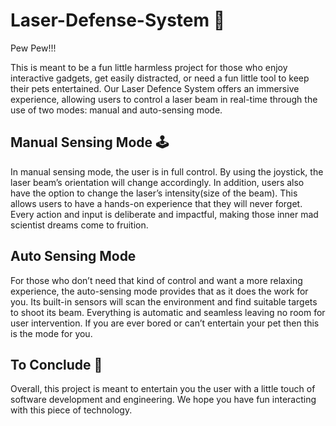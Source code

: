 # Laser-Defense-System 🎇

Pew Pew!!!

This is meant to be a fun little harmless project for those who enjoy interactive gadgets, get easily distracted, or need a fun little tool to keep their pets entertained. Our Laser Defence System offers an immersive experience, allowing users to control a laser beam in real-time through the use of two modes: manual and auto-sensing mode.

## Manual Sensing Mode 🕹

In manual sensing mode, the user is in full control. By using the joystick, the laser beam’s orientation will change accordingly. In addition, users also have the option to change the laser’s intensity(size of the beam). This allows users to have a hands-on experience that they will never forget. Every action and input is deliberate and impactful, making those inner mad scientist dreams come to fruition.  

## Auto Sensing Mode

For those who don’t need that kind of control and want a more relaxing experience, the auto-sensing mode provides that as it does the work for you. Its built-in sensors will scan the environment and find suitable targets to shoot its beam. Everything is automatic and seamless leaving no room for user intervention. If you are ever bored or can’t entertain your pet then this is the mode for you.

## To Conclude 🏁

Overall, this project is meant to entertain you the user with a little touch of software development and engineering. We hope you have fun interacting with this piece of technology.

